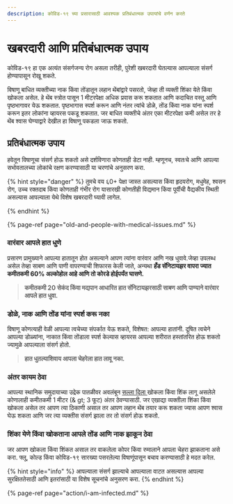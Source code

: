 ```yaml
---
description: कोविड-१९ च्या प्रसारासाठी आवश्यक प्रतिबंधात्मक उपायांचे वर्णन करते
---
```


# खबरदारी आणि प्रतिबंधात्मक उपाय

कोविड-१९ हा एक अत्यंत संसर्गजन्य रोग असला तरीही, पुरेशी खबरदारी घेतल्यास आपल्याला संसर्ग होण्यापासून रोखू शकते.


विषाणू बाधित व्यक्तीच्या नाक किंवा तोंडातून लहान थेंबांद्वारे पसरतो, जेव्हा ती व्यक्ती शिंका येते किंवा खोकला असेल. हे थेंब स्त्रोत पासून 1 मीटरपेक्षा अधिक प्रवास करू शकतात आणि कदाचित वस्तू आणि पृष्ठभागावर येऊ शकतात. पृष्ठभागास स्पर्श करून आणि नंतर त्यांचे डोळे, तोंड किंवा नाक यांना स्पर्श करून इतर लोकांना व्हायरस पकडू शकतात. जर बाधित व्यक्तीचे अंतर एका मीटरपेक्षा कमी असेल तर हे थेंब श्वास घेण्याद्वारे देखील हा विषाणू पकडला जाऊ शकतो.

## प्रतिबंधात्मक उपाय

हवेतून विषाणूचा संसर्ग होऊ शकतो असे दर्शविणारा कोणताही डेटा नाही. म्हणूनच, स्वतःचे आणि आपल्या सभोवतालच्या लोकांचे रक्षण करण्यासाठी या चरणांचे अनुसरण करा.

{% hint style="danger" %}
तुमचे वय ६0+ पेक्षा जास्त असल्यास किंवा हृदयरोग, मधुमेह, श्वसन रोग, उच्च रक्तदाब किंवा कोणताही गंभीर रोग यासारखी कोणतीही विद्यमान किंवा पूर्वीची वैद्यकीय स्थिती असल्यास आपल्याला येथे विशेष खबरदारी घ्यावी लागेल.

{% endhint %}

{% page-ref page="old-and-people-with-medical-issues.md" %}

### वारंवार आपले हात धुणे

प्रसारण प्रामुख्याने आपल्या हातातून होत असल्याने आपण त्यांना वारंवार आणि नख धुवावे.जेव्हा उपलब्ध असेल तेव्हा साबण आणि पाणी वापरण्याची शिफारस केली जाते, अन्यथा **हँड सॅनिटायझर वापरा ज्यात कमीतकमी 60% अल्कोहोल आहे आणि तो कोरडे होईपर्यंत घासणे.**

> **कमीतकमी 20 सेकंद किंवा मद्यपान आधारित हात सॅनिटायझरसाठी साबण आणि पाण्याने वारंवार आपले हात धुवा.**

### डोळे, नाक आणि तोंड यांना स्पर्श करू नका


विषाणू कोणत्याही वेळी आपल्या त्वचेच्या संपर्कात येऊ शकते, विशेषत: आपल्या हातांनी. दूषित त्वचेने आपल्या डोळ्यांना, नाकात किंवा तोंडाला स्पर्श केल्यास व्हायरस आपल्या शरीरात हस्तांतरित होऊ शकतो ज्यामुळे आपल्याला संसर्ग होतो.

> **हात धुतल्याशिवाय आपला चेहरेला हात लावू नका.**

### **अंतर कायम ठेवा**

आपल्या स्थानिक समुदायाच्या उद्रेक पातळीवर अवलंबून [सल्ला दिला ](https://www.who.int/emergencies/diseases/novel-coronavirus-2019/advice-for-public)खोकला किंवा शिंक लागू असलेले कोणालाही कमीतकमी 1 मीटर \(& gt; 3 फूट\) अंतर ठेवण्यासाठी. 
जर एखाद्या व्यक्तीला शिंका किंवा खोकला असेल तर आपण त्या ठिकाणी असाल तर आपण लहान थेंब तयार करू शकता ज्यास आपण श्वास घेऊ शकता आणि जर त्या व्यक्तीस संसर्ग झाला तर तो संसर्ग होऊ शकतो.

### शिंका येणे किंवा खोकताना आपले तोंड आणि नाक झाकून ठेवा

जर आपण खोकला किंवा शिंकत असाल तर वाकलेला कोपर किंवा रुमालाने आपला चेहरा झाकताना असे करा. फ्लू, कोल्ड किंवा कोविड-१९ सारख्या पसरलेल्या विषाणूंपासून बचाव करण्यासाठी हे मदत करेल.

{% hint style="info" %}
आपल्याला संसर्ग झाल्याचे आपल्याला वाटत असल्यास आपल्या सुरक्षिततेसाठी आणि इतरांसाठी या विशेष सूचनांचे अनुसरण करा.
{% endhint %}

{% page-ref page="action/i-am-infected.md" %}

